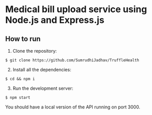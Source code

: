 # Medical bill upload service using Node.js and Express.js

## How to run
1. Clone the repository:
```
$ git clone https://github.com/SumrudhiJadhav/TruffleHealth
```
2. Install all the dependencies:
```
$ cd && npm i
```
3. Run the development server:
```
$ npm start
```
You should have a local version of the API running on port 3000.
